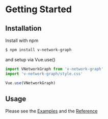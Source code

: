 # Getting Started

## Installation

<div class="getting-started-command">

Install with npm

```bash
$ npm install v-network-graph
```

and setup via Vue.use()

```js
import VNetworkGraph from 'v-network-graph'
import 'v-network-graph/style.css'

Vue.use(VNetworkGraph)
```

</div>

## Usage

Please see the [Examples](./examples/) and the [Reference](./reference)
